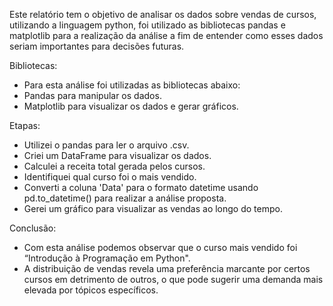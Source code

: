 Este relatório tem o objetivo de analisar os dados sobre vendas de cursos, utilizando a linguagem python, foi utilizado as bibliotecas pandas e matplotlib para a realização da análise a fim de entender como esses dados seriam importantes para decisões futuras.

Bibliotecas:
- Para esta análise foi utilizadas as bibliotecas abaixo:
- Pandas para manipular os dados.
- Matplotlib para visualizar os dados e gerar gráficos.

Etapas:

- Utilizei o pandas para ler o arquivo .csv.
- Criei um DataFrame para visualizar os dados.
- Calculei a receita total gerada pelos cursos.
- Identifiquei qual curso foi o mais vendido.
- Converti a coluna 'Data' para o formato datetime usando pd.to_datetime() para realizar a análise proposta.
- Gerei um gráfico para visualizar as vendas ao longo do tempo.

Conclusão:
- Com esta análise podemos observar que o curso mais vendido foi “Introdução à Programação em Python".
- A distribuição de vendas revela uma preferência marcante por certos cursos em detrimento de outros, o que pode sugerir uma demanda mais elevada por tópicos específicos.
